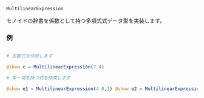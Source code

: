 ```
MultilinearExpression
```

モノイドの辞書を係数として持つ多項式式データ型を実装します。

### 例

```julia

# 定数式を作成します

@show c = MultilinearExpression(7.4)

# 単一項を持つ式を作成します

@show e1 = MultilinearExpression(4.0,1) @show e2 = MultilinearExpression(3.0,1,3) ````
